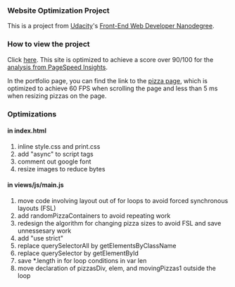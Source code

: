 ### Website Optimization Project
This is a project from [Udacity](https://www.udacity.com)'s [Front-End Web Developer Nanodegree](https://www.udacity.com/course/front-end-web-developer-nanodegree--nd001).

### How to view the project
Click [here](http://dbhkhk.github.io/frontend-nanodegree-mobile-portfolio/).
This site is optimized to achieve a score over 90/100 for the [analysis from PageSpeed Insights](https://developers.google.com/speed/pagespeed/insights/?url=http%3A%2F%2Fdbhkhk.github.io%2Ffrontend-nanodegree-mobile-portfolio%2F).

In the portfolio page, you can find the link to the [pizza page](http://dbhkhk.github.io/frontend-nanodegree-mobile-portfolio/views/pizza.html),
which is optimized to achieve 60 FPS when scrolling the page and less than 5 ms when resizing pizzas on the page.

### Optimizations
#### in index.html
1. inline style.css and print.css
2. add "async" to script tags
3. comment out google font
4. resize images to reduce bytes

#### in views/js/main.js
1. move code involving layout out of for loops to avoid forced synchronous layouts (FSL)
2. add randomPizzaContainers to avoid repeating work
3. redesign the algorithm for changing pizza sizes to avoid FSL and save unnessesary work
4. add "use strict"
5. replace querySelectorAll by getElementsByClassName
6. replace querySelector by getElementById
7. save *.length in for loop conditions in var len
8. move declaration of pizzasDiv, elem, and movingPizzas1 outside the loop
